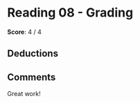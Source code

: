 Reading 08 - Grading
====================

**Score**: 4 / 4

Deductions
----------

Comments
--------
Great work!
